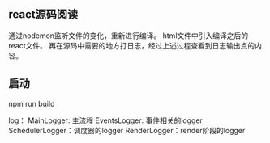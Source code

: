 ## react源码阅读
通过nodemon监听文件的变化，重新进行编译。
html文件中引入编译之后的react文件。
再在源码中需要的地方打日志，经过上述过程查看到日志输出点的内容。
## 启动
npm run build


log：
MainLogger: 主流程
EventsLogger: 事件相关的logger
SchedulerLogger：调度器的logger
RenderLogger：render阶段的logger

